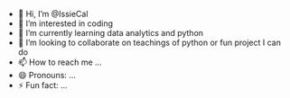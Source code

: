 - 👋 Hi, I’m @IssieCal
- 👀 I’m interested in coding
- 🌱 I’m currently learning data analytics and python
- 💞️ I’m looking to collaborate on teachings of python or fun project I can do
- 📫 How to reach me ...
- 😄 Pronouns: ...
- ⚡ Fun fact: ...

<!---
IssieCal/IssieCal is a ✨ special ✨ repository because its `README.md` (this file) appears on your GitHub profile.
You can click the Preview link to take a look at your changes.
--->
